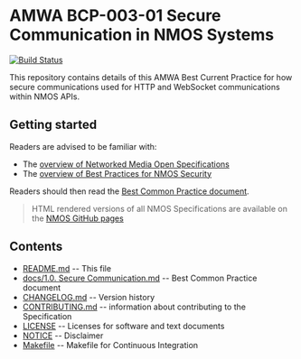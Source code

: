 # AMWA BCP-003-01 Secure Communication in NMOS Systems

[![Build Status](https://travis-ci.com/AMWA-TV/nmos-secure-communication.svg?branch=v1.0.x)](https://travis-ci.com/AMWA-TV/nmos-secure-communication)

This repository contains details of this AMWA Best Current Practice for how secure communications used for HTTP and WebSocket communications within NMOS APIs.

## Getting started

Readers are advised to be familiar with:

- The [overview of Networked Media Open Specifications](https://amwa-tv.github.io/nmos)
- The [overview of Best Practices for NMOS Security](https://amwa-tv.github.io/nmos-api-security)

Readers should then read the [Best Common Practice document](docs/1.0.%20Secure%20Communication.md).

> HTML rendered versions of all NMOS Specifications are available on the [NMOS GitHub pages](https://amwa-tv.github.io/nmos)

## Contents

- [README.md](README.md) -- This file
- [docs/1.0. Secure Communication.md](docs/1.0.%20Secure%20Communication.md) -- Best Common Practice document
- [CHANGELOG.md](CHANGELOG.md) -- Version history
- [CONTRIBUTING.md](CONTRIBUTING.md) -- information about contributing to the Specification
- [LICENSE](LICENSE) -- Licenses for software and text documents
- [NOTICE](NOTICE) -- Disclaimer
- [Makefile](Makefile) -- Makefile for Continuous Integration
